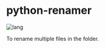 # python-renamer
![lang](https://forthebadge.com/images/badges/made-with-python.svg)

To rename multiple files in the folder.
